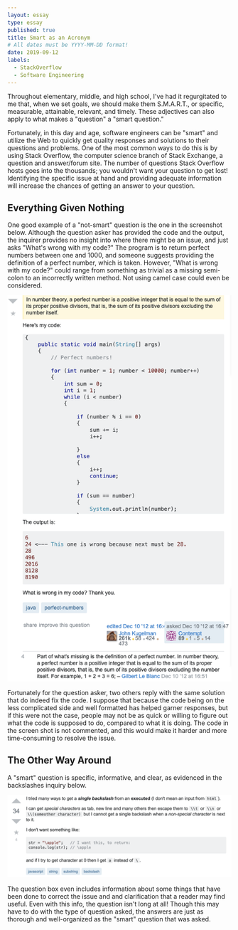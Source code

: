 ```yaml
---
layout: essay
type: essay
published: true 
title: Smart as an Acronym
# All dates must be YYYY-MM-DD format!
date: 2019-09-12
labels:
  - StackOverflow
  - Software Engineering
---
```


Throughout elementary, middle, and high school, I've had it regurgitated to me that, when we set goals, we should make them S.M.A.R.T., or specific, measurable, attainable, relevant, and timely. These adjectives can also apply to what makes a "question" a "smart question."

Fortunately, in this day and age, software engineers can be "smart" and utilize the Web to quickly get quality responses and solutions to their questions and problems. One of the most common ways to do this is by using Stack Overflow, the computer science branch of Stack Exchange, a question and answer/forum site. The number of questions Stack Overflow hosts goes into the thousands; you wouldn't want your question to get lost! Identifying the specific issue at hand and providing adequate information will increase the chances of getting an answer to your question.

## Everything Given Nothing

One good example of a "not-smart" question is the one in the screenshot below. Although the question asker has provided the code and the output, the inquirer provides no insight into where there might be an issue, and just asks "What's wrong with my code?" The program is to return perfect numbers between one and 1000, and someone suggests providing the definition of a perfect number, which is taken. However, "What is wrong with my code?" could range from something as trivial as a missing semi-colon to an incorrectly written method. Not using camel case could even be considered.

<img class="ui medium left floated image" src="../images/img1.png">

Fortunately for the question asker, two others reply with the same solution that do indeed fix the code. I suppose that because the code being on the less complicated side and well formatted has helped garner responses, but if this were not the case, people may not be as quick or willing to figure out what the code is supposed to do, compared to what it is doing. The code in the screen shot is not commented, and this would make it harder and more time-consuming to resolve the issue.


## The Other Way Around 
A "smart" question is specific, informative, and clear, as evidenced in the backslashes inquiry below. 

<img class="ui medium left floated image" src="../images/img2.png">

The question box even includes information about some things that have been done to correct the issue and and clarification that a reader may find useful. Even with this info, the question isn't long at all! Though this may have to do with the type of question asked, the answers are just as thorough and well-organized as the "smart" question that was asked.
